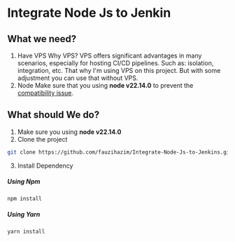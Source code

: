 # Integrate Node Js to Jenkin

## What we need?
1. Have VPS
Why VPS?
VPS offers significant advantages in many scenarios, especially for hosting CI/CD pipelines. Such as: isolation, integration, etc. That why I'm using VPS on this project. But with some adjustment you can use that without VPS.
2. Node
Make sure that you using **node v22.14.0** to prevent the <ins>compatibility issue</ins>.

## What should We do?
1. Make sure you using **node v22.14.0**
2. Clone the project
```bash
git clone https://github.com/fauzihazim/Integrate-Node-Js-to-Jenkins.git
```
3. Install Dependency
##### Using Npm
```bash
npm install
```
##### Using Yarn
```bash
yarn install
```

